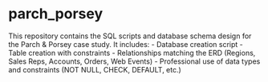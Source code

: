 # parch_porsey
This repository contains the SQL scripts and database schema design for the  Parch &amp; Porsey case study. It includes:  - Database creation script - Table creation with constraints - Relationships matching the ERD (Regions, Sales Reps, Accounts, Orders, Web Events) - Professional use of data types and constraints (NOT NULL, CHECK, DEFAULT, etc.)
